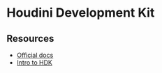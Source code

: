 # Houdini Development Kit

## Resources

* [Official docs](https://www.sidefx.com/docs/hdk/)
* [Intro to HDK](https://www.sidefx.com/docs/hdk/_h_d_k__intro.html)
